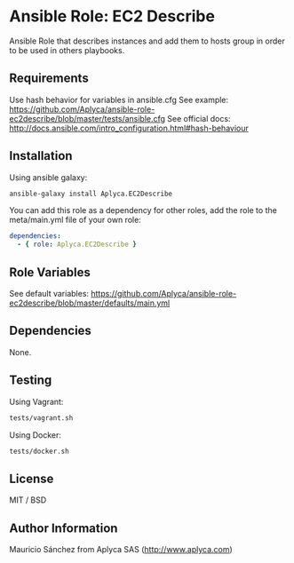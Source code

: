 Ansible Role: EC2 Describe
==========================

Ansible Role that describes instances and add them to hosts group in order to be used in others playbooks.

Requirements
------------

Use hash behavior for variables in ansible.cfg
See example: https://github.com/Aplyca/ansible-role-ec2describe/blob/master/tests/ansible.cfg
See official docs: http://docs.ansible.com/intro_configuration.html#hash-behaviour

Installation
------------

Using ansible galaxy:
```bash
ansible-galaxy install Aplyca.EC2Describe
```
You can add this role as a dependency for other roles, add the role to the meta/main.yml file of your own role:
```yaml
dependencies:
  - { role: Aplyca.EC2Describe }
```

Role Variables
--------------

See default variables: https://github.com/Aplyca/ansible-role-ec2describe/blob/master/defaults/main.yml

Dependencies
------------

None.

Testing
-------
Using Vagrant:

```bash
tests/vagrant.sh
```
Using Docker:

```bash
tests/docker.sh
```

License
-------

MIT / BSD

Author Information
------------------

Mauricio Sánchez from Aplyca SAS (http://www.aplyca.com)
